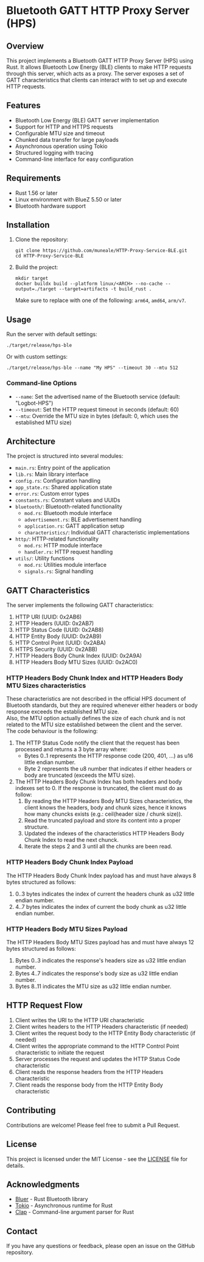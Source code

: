 # Bluetooth GATT HTTP Proxy Server (HPS)

## Overview

This project implements a Bluetooth GATT HTTP Proxy Server (HPS) using Rust. It allows Bluetooth Low Energy (BLE) clients to make HTTP requests through this server, which acts as a proxy. The server exposes a set of GATT characteristics that clients can interact with to set up and execute HTTP requests.

## Features

- Bluetooth Low Energy (BLE) GATT server implementation
- Support for HTTP and HTTPS requests
- Configurable MTU size and timeout
- Chunked data transfer for large payloads
- Asynchronous operation using Tokio
- Structured logging with tracing
- Command-line interface for easy configuration

## Requirements

- Rust 1.56 or later
- Linux environment with BlueZ 5.50 or later
- Bluetooth hardware support

## Installation

1. Clone the repository:
    ```
    git clone https://github.com/muneale/HTTP-Proxy-Service-BLE.git
    cd HTTP-Proxy-Service-BLE
    ```

2. Build the project:
    ```
    mkdir target
    docker buildx build --platform linux/<ARCH> --no-cache --output=./target --target=artifacts -t build_rust .
    ```
    Make sure to replace __<ARCH>__ with one of the following: `arm64`, `amd64`, `arm/v7`.

## Usage

Run the server with default settings:
```
./target/release/hps-ble
```

Or with custom settings:
```
./target/release/hps-ble --name "My HPS" --timeout 30 --mtu 512
```

### Command-line Options

- `--name`: Set the advertised name of the Bluetooth service (default: "Logbot-HPS")
- `--timeout`: Set the HTTP request timeout in seconds (default: 60)
- `--mtu`: Override the MTU size in bytes (default: 0, which uses the established MTU size)

## Architecture

The project is structured into several modules:

- `main.rs`: Entry point of the application
- `lib.rs`: Main library interface
- `config.rs`: Configuration handling
- `app_state.rs`: Shared application state
- `error.rs`: Custom error types
- `constants.rs`: Constant values and UUIDs
- `bluetooth/`: Bluetooth-related functionality
  - `mod.rs`: Bluetooth module interface
  - `advertisement.rs`: BLE advertisement handling
  - `application.rs`: GATT application setup
  - `characteristics/`: Individual GATT characteristic implementations
- `http/`: HTTP-related functionality
  - `mod.rs`: HTTP module interface
  - `handler.rs`: HTTP request handling
- `utils/`: Utility functions
  - `mod.rs`: Utilities module interface
  - `signals.rs`: Signal handling

## GATT Characteristics

The server implements the following GATT characteristics:

1. HTTP URI (UUID: 0x2AB6)
2. HTTP Headers (UUID: 0x2AB7)
3. HTTP Status Code (UUID: 0x2AB8)
4. HTTP Entity Body (UUID: 0x2AB9)
5. HTTP Control Point (UUID: 0x2ABA)
6. HTTPS Security (UUID: 0x2ABB)
7. HTTP Headers Body Chunk Index (UUID: 0x2A9A)
8. HTTP Headers Body MTU Sizes (UUID: 0x2AC0)

### HTTP Headers Body Chunk Index and HTTP Headers Body MTU Sizes characteristics

These characteristics are not described in the official HPS document of Bluetooth standards, but they are required whenever either headers or body response exceeds the established MTU size. \
Also, the MTU option actually defines the size of each chunk and is not related to the MTU size established between the client and the server. \
The code behaviour is the following:
1. The HTTP Status Code notify the client that the request has been processed and returns a 3 byte array where:
    * Bytes 0..1 represents the HTTP response code (200, 401, ...) as u16 little endian number.
    * Byte 2 represents the u8 number that indicates if either headers or body are truncated (exceeds the MTU size).
2. The HTTP Headers Body Chunk Index has both headers and body indexes set to 0. If the response is truncated, the client must do as follow:
    1. By reading the HTTP Headers Body MTU Sizes characteristics, the client knows the headers, body and chunk sizes, hence it knows how many chuncks exists (e.g.: ceil(header size / chunk size)).
    2. Read the truncated payload and store its content into a proper structure.
    3. Updated the indexes of the characteristics HTTP Headers Body Chunk Index to read the next chunck.
    4. Iterate the steps 2 and 3 until all the chunks are been read.

### HTTP Headers Body Chunk Index Payload

The HTTP Headers Body Chunk Index payload has and must have always 8 bytes structured as follows:

1. 0..3 bytes indicates the index of current the headers chunk as u32 little endian number.
2. 4..7 bytes indicates the index of current the body chunk as u32 little endian number.

### HTTP Headers Body MTU Sizes Payload

The HTTP Headers Body MTU Sizes payload has and must have always 12 bytes structured as follows:

1. Bytes 0..3 indicates the response's headers size as u32 little endian number.
2. Bytes 4..7 indicates the response's body size as u32 little endian number.
3. Bytes 8..11 indicates the MTU size as u32 little endian number.

## HTTP Request Flow

1. Client writes the URI to the HTTP URI characteristic
2. Client writes headers to the HTTP Headers characteristic (if needed)
3. Client writes the request body to the HTTP Entity Body characteristic (if needed)
4. Client writes the appropriate command to the HTTP Control Point characteristic to initiate the request
5. Server processes the request and updates the HTTP Status Code characteristic
6. Client reads the response headers from the HTTP Headers characteristic
7. Client reads the response body from the HTTP Entity Body characteristic

## Contributing

Contributions are welcome! Please feel free to submit a Pull Request.

## License

This project is licensed under the MIT License - see the [LICENSE](LICENSE) file for details.

## Acknowledgments

- [Bluer](https://github.com/bluez/bluer) - Rust Bluetooth library
- [Tokio](https://tokio.rs/) - Asynchronous runtime for Rust
- [Clap](https://clap.rs/) - Command-line argument parser for Rust

## Contact

If you have any questions or feedback, please open an issue on the GitHub repository.
